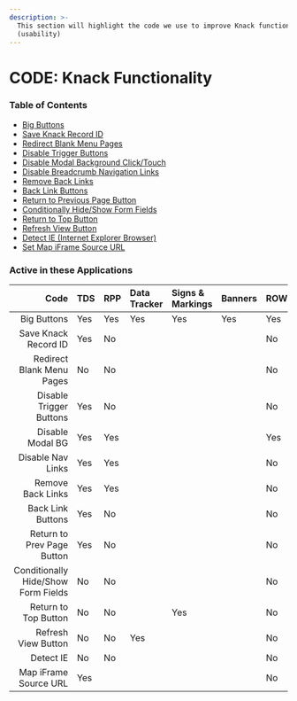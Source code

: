 ```yaml
---
description: >-
  This section will highlight the code we use to improve Knack functionality
  (usability)
---
```


# CODE: Knack Functionality

### Table of Contents

* [Big Buttons](https://atd-dts.gitbook.io/atd-knack-operations/knack-code/functionality/big-buttons)
* [Save Knack Record ID](https://atd-dts.gitbook.io/atd-knack-operations/knack-code/functionality/save-knack-record-id)
* [Redirect Blank Menu Pages](https://atd-dts.gitbook.io/atd-knack-operations/knack-code/functionality/redirect-blank-pages)
* [Disable Trigger Buttons](https://atd-dts.gitbook.io/atd-knack-operations/knack-code/functionality/disable-trigger-buttons)
* [Disable Modal Background Click/Touch](https://atd-dts.gitbook.io/atd-knack-operations/knack-code/functionality/disable-modal-bg)
* [Disable Breadcrumb Navigation Links](https://atd-dts.gitbook.io/atd-knack-operations/knack-code/functionality/disable-nav-links)
* [Remove Back Links](https://atd-dts.gitbook.io/atd-knack-operations/knack-code/functionality/remove-back-link)
* [Back Link Buttons](https://atd-dts.gitbook.io/atd-knack-operations/knack-code/functionality/back-link-button)
* [Return to Previous Page Button](https://atd-dts.gitbook.io/atd-knack-operations/knack-code/functionality/return-button)
* [Conditionally Hide/Show Form Fields](https://atd-dts.gitbook.io/atd-knack-operations/knack-code/functionality/form-conditionals)
* [Return to Top Button](https://atd-dts.gitbook.io/atd-knack-operations/knack-code/functionality/return-to-top-button)
* [Refresh View Button](https://atd-dts.gitbook.io/atd-knack-operations/knack-code/functionality/refresh-view-button)
* [Detect IE \(Internet Explorer Browser\)](https://atd-dts.gitbook.io/atd-knack-operations/knack-code/functionality/detect-ie)
* [Set Map iFrame Source URL](https://atd-dts.gitbook.io/atd-knack-operations/knack-code/functionality/map-src-url)



### Active in these Applications

| Code | TDS | RPP | Data Tracker | Signs & Markings | Banners | ROW | DTS | HR | Finance | Parking Enterprise | VZA | SMO |
| ---: | :--- | :--- | :--- | :--- | :--- | :--- | :--- | :--- | :--- | :--- | :--- | :--- |
| Big Buttons | Yes | Yes | Yes | Yes | Yes | Yes | Yes | Yes | Yes | Yes | Yes | Yes |
| Save Knack Record ID | Yes | No |  |  |  | No |  |  |  |  |  |  |
| Redirect Blank Menu Pages | No | No |  |  |  | No |  |  |  |  |  |  |
| Disable Trigger Buttons | Yes | No |  |  |  | No |  |  |  |  |  |  |
| Disable Modal BG | Yes | Yes |  |  |  | Yes |  |  |  |  |  |  |
| Disable Nav Links | Yes | Yes |  |  |  | No |  |  |  |  |  |  |
| Remove Back Links | Yes | Yes |  |  |  | No |  |  |  |  |  |  |
| Back Link Buttons | Yes | No |  |  |  | No |  |  |  |  |  |  |
| Return to Prev Page Button | Yes | No |  |  |  | No |  |  |  |  |  |  |
| Conditionally Hide/Show Form Fields | No | No |  |  |  | No |  |  |  |  |  |  |
| Return to Top Button | No | No |  | Yes |  | No |  |  |  |  |  |  |
| Refresh View Button | No | No | Yes |  |  | No |  |  |  |  |  |  |
| Detect IE | No | No |  |  |  | No |  |  | Yes |  |  |  |
| Map iFrame Source URL | Yes |  |  |  |  | No |  |  |  | Yes |  |  |



